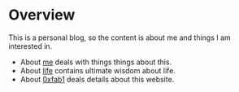 # Overview

This is a personal blog, so the content is about me and things I am interested in.

- About [me](me/index.md) deals with things things about this.
- About [life](life/index.md) contains ultimate wisdom about life.
- About [0xfab1](0xfab1/index.md) deals details about this website.
